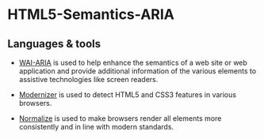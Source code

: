 # HTML5-Semantics-ARIA

## Languages & tools

- [WAI-ARIA](https://www.w3.org/TR/wai-aria/) is used to help enhance the semantics of a web site or web application and provide additional information of the various elements to assistive technologies like screen readers.

- [Modernizer](https://modernizr.com/) is used to detect HTML5 and CSS3 features in various browsers.

- [Normalize](https://necolas.github.io/normalize.css/) is used to make browsers render all elements more consistently and in line with modern standards.
